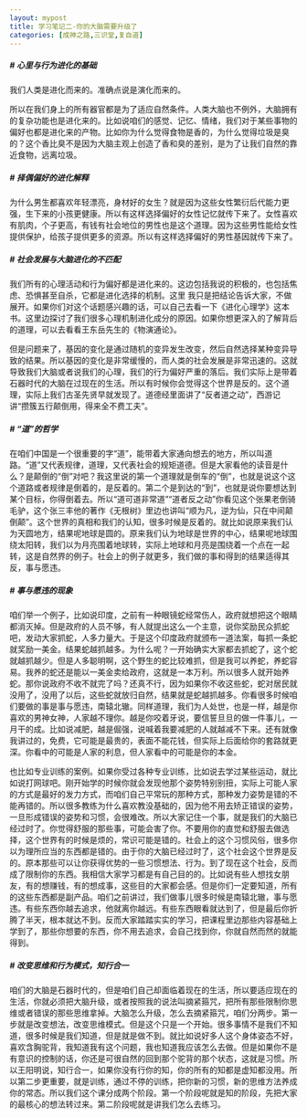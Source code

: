 ```yaml
---
layout: mypost 
title: 学习笔记二-你的大脑需要升级了
categories: [成神之路,三识堂,复自道]
---
```



##### # 心里与行为进化的基础

我们人类是进化而来的。准确点说是演化而来的。

所以在我们身上的所有器官都是为了适应自然条件。人类大脑也不例外，大脑拥有的复杂功能也是进化来的。比如说咱们的感觉、记忆、情绪，我们对于某些事物的偏好也都是进化来的产物。比如你为什么觉得食物是香的，为什么觉得垃圾是臭的？这个香比臭不是因为大脑主观上创造了香和臭的差别，是为了让我们自然的靠近食物，远离垃圾。

##### # **择偶偏好的进化解释**

为什么男生都喜欢年轻漂亮，身材好的女生？就是因为这些女性繁衍后代能力更强，生下来的小孩更健康。所以有这样选择偏好的女性记忆就传下来了。女性喜欢有肌肉，个子更高，有钱有社会地位的男性也是这个道理。因为这些男性能给女性提供保护，给孩子提供更多的资源。所以有这样选择偏好的男性基因就传下来了。

##### # 社会发展与大脑进化的不匹配

我们所有的心理活动和行为偏好都是进化来的。这边包括我说的积极的，也包括焦虑、恐惧甚至自杀，它都是进化选择的机制。这里 我只是把结论告诉大家，不做展开。如果你们对这个话题感兴趣的话，可以自己去看一下《进化心理学》这本书。这里边探讨了我们很多心理机制进化成分的原因。如果你想更深入的了解背后的道理，可以去看看王东岳先生的《物演通论》。

但是问题来了，基因的变化是通过随机的变异发生改变，然后自然选择某种变异导致的结果。所以基因的变化是非常缓慢的，而人类的社会发展是非常迅速的。这就导致我们大脑或者说我们的心理，我们的行为偏好严重的落后。我们实际上是带着石器时代的大脑在过现在的生活。所以有时候你会觉得这个世界是反的。这个道理，实际上我们古圣先贤早就发现了。道德经里面讲了“反者道之动”，西游记讲“攒簇五行颠倒用，得来全不费工夫”。

##### # “道”的哲学
在咱们中国是一个很重要的字“道”，能带着大家通向想去的地方，所以叫道路。“道”又代表规律，道理，又代表社会的规矩道德。但是大家看他的读音是什么？是颠倒的“倒”对吧？我这里说的第一个道理就是倒车的“倒”，也就是说这个这个道路或者规律是倒着的，是反着的。第二个是到达的“到”，也就是说你要想达到某个目标，你得倒着去。所以“道可道非常道”“道者反之动”你看见这个张果老倒骑毛驴，这个张三丰他的著作《无根树》里边也讲叫“顺为凡，逆为仙，只在中间颠倒颠”。这个世界的真相和我们的认知，很多时候是反着的。就比如说原来我们认为天圆地方，结果呢地球是圆的。原来我们认为地球是世界的中心，结果呢地球围绕太阳转，我们以为月亮围着地球转，实际上地球和月亮是围绕着一个点在一起转，这是自然界的例子。社会上的例子就更多，我们做的事和得到的结果适得其反，事与愿违。

##### # 事与愿违的现象

咱们举一个例子，比如说印度，之前有一种眼镜蛇经常伤人，政府就想把这个眼睛都消灭掉。但是政府的人员不够，有人就提出这么一个主意，说你奖励民众抓蛇吧，发动大家抓蛇，人多力量大。于是这个印度政府就颁布一道法案，每抓一条蛇就奖励一美金。结果蛇越抓越多。为什么呢？一开始确实大家都去抓蛇了，这个蛇就越抓越少。但是人多聪明啊，这个野生的蛇比较难抓，但是我可以养蛇，养蛇容易。我养的蛇还是能以一美金卖给政府，这就是一本万利。所以很多人就开始养蛇。那你说政府不收不就完了吗？还真不行，因为如果你不收这些蛇，蛇对居民就没用了，没用了以后，这些蛇就放归自然，结果就是蛇越抓越多。你看很多时候咱们要做的事是事与愿违，南辕北辙。同样道理，我们为人处世，也是一样，越是你喜欢的男神女神，人家越不理你。越是你咬着牙说，要信誓旦旦的做一件事儿，一月干的成。比如说减肥，越是倔强，说喊着我要减肥的人就越减不下来。还有就像我讲过的，免费，它可能是最贵的，表面不能花钱，但实际上后面给你的套路就更深。你看中的可能是人家的利息，但人家看中的可能是你的本金。

也比如专业训练的案例。如果你受过各种专业训练，比如说去学过某些运动，就比如说打网球吧。刚开始学的时候你就会发现他那个姿势特别别扭，实际上可能人家的方式是最好的发力方式，而咱们自己平常玩的那种方式，那种发力姿势是错的不能再错的。所以很多教练为什么喜欢教没基础的，因为他不用去矫正错误的姿势，一旦形成错误的姿势和习惯，会很难改。所以大家记住一个事，就是我们的大脑已经过时了。你觉得舒服的那些事，可能会害了你。不要用你的直觉和舒服去做选择，这个世界有的时候是烦的，常识可能是错的。社会上的这个习惯风俗，很多你以为理所应当的东西都是错的。由于你的大脑已经过时了，这个社会这个世界是反的。原本那些可以让你获得优势的一些习惯想法、行为。到了现在这个社会，反而成了限制你的东西。我相信大家学习都是有自己目的的。比如说有些人想找女朋友，有的想赚钱，有的想成事，这些目的大家都会感。但是你们一定要知道，所有的这些东西都是副产品。咱们之前讲过，我们做事儿很多时候是南辕北辙，事与愿违。有些东西你越去追求，他就离你越远。有些东西眼看就达到了，但是最后你折腾了半天，根本就达不到。反而大家踏踏实实的学习，把课程里边那些内容基础上学到了，那些你想要的东西，你不用去追求，会自己找到你，你就自然而然的就能得到。

##### # 改变思维和行为模式，知行合一

咱们的大脑是石器时代的，但是咱们自己却面临着现在的生活，所以要适应现在的生活，你就必须把大脑升级，或者按照我的说法叫摘紧箍咒，把所有那些限制你思维或者错误的那些思维拿掉。大脑怎么升级，怎么去摘紧箍咒，咱们分两步。第一步就是改变想法，改变思维模式。但是这个只是一个开始。很多事情不是我们不知道，很多时候是我们知道，但是就是做不到。就比如说好多人这个身体姿态不好，喜欢含胸驼背，我知道我有这个问题，我也知道我应该怎么去做。但是如果你不是有意识的控制的话，你还是可很自然的回到那个驼背的那个状态，这就是习惯。所以王阳明说，知行合一，如果你没有行你的知，你的所有的知都是虚知都没用。所以第二步更重要，就是训练，通过不停的训练，把你新的习惯，新的思维方法养成你的常态。所以我们这个课分成两个阶段。第一个阶段呢就是知的阶段，先把大家的最核心的想法转过来。第二阶段呢就是讲我们怎么去练习。
